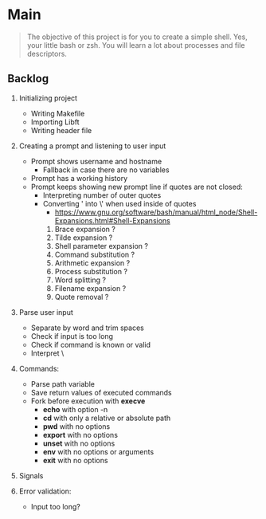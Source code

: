 # Main
> The objective of this project is for you to create a simple shell. Yes, your little bash or zsh. You will learn a lot about processes and file descriptors.

## Backlog

1. Initializing project
    - Writing Makefile
    - Importing Libft
    - Writing header file

2. Creating a prompt and listening to user input
    - Prompt shows username and hostname
        - Fallback in case there are no variables
    - Prompt has a working history
    - Prompt keeps showing new prompt line if quotes are not closed:
        - Interpreting number of outer quotes
        - Converting ' into \\' when used inside of quotes
            - https://www.gnu.org/software/bash/manual/html_node/Shell-Expansions.html#Shell-Expansions
            1. Brace expansion ?
            2. Tilde expansion ?
            3. Shell parameter expansion ?
            4. Command substitution ?
            5. Arithmetic expansion ?
            6. Process substitution ?
            7. Word splitting ?
            8. Filename expansion ?
            9. Quote removal ?

3. Parse user input
    - Separate by word and trim spaces
    - Check if input is too long
    - Check if command is known or valid
    - Interpret \

4. Commands:
    - Parse path variable
    - Save return values of executed commands
    - Fork before execution with **execve**
        - **echo** with option -n
        - **cd** with only a relative or absolute path
        - **pwd** with no options
        - **export** with no options
        - **unset** with no options
        - **env** with no options or arguments
        - **exit** with no options
4. Signals
5. Error validation:
    - Input too long?
